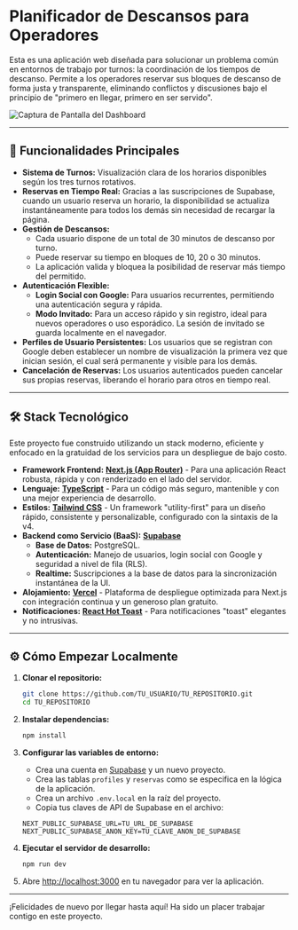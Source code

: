 # Planificador de Descansos para Operadores

Esta es una aplicación web diseñada para solucionar un problema común en entornos de trabajo por turnos: la coordinación de los tiempos de descanso. Permite a los operadores reservar sus bloques de descanso de forma justa y transparente, eliminando conflictos y discusiones bajo el principio de "primero en llegar, primero en ser servido".

![Captura de Pantalla del Dashboard](URL_DE_TU_CAPTURA_DE_PANTALLA_AQUI)  <!-- Sube una captura a GitHub y pega el link aquí -->

---

## 🚀 Funcionalidades Principales

*   **Sistema de Turnos:** Visualización clara de los horarios disponibles según los tres turnos rotativos.
*   **Reservas en Tiempo Real:** Gracias a las suscripciones de Supabase, cuando un usuario reserva un horario, la disponibilidad se actualiza instantáneamente para todos los demás sin necesidad de recargar la página.
*   **Gestión de Descansos:**
    *   Cada usuario dispone de un total de 30 minutos de descanso por turno.
    *   Puede reservar su tiempo en bloques de 10, 20 o 30 minutos.
    *   La aplicación valida y bloquea la posibilidad de reservar más tiempo del permitido.
*   **Autenticación Flexible:**
    *   **Login Social con Google:** Para usuarios recurrentes, permitiendo una autenticación segura y rápida.
    *   **Modo Invitado:** Para un acceso rápido y sin registro, ideal para nuevos operadores o uso esporádico. La sesión de invitado se guarda localmente en el navegador.
*   **Perfiles de Usuario Persistentes:** Los usuarios que se registran con Google deben establecer un nombre de visualización la primera vez que inician sesión, el cual será permanente y visible para los demás.
*   **Cancelación de Reservas:** Los usuarios autenticados pueden cancelar sus propias reservas, liberando el horario para otros en tiempo real.

---

## 🛠️ Stack Tecnológico

Este proyecto fue construido utilizando un stack moderno, eficiente y enfocado en la gratuidad de los servicios para un despliegue de bajo costo.

*   **Framework Frontend:** [**Next.js (App Router)**](https://nextjs.org/) - Para una aplicación React robusta, rápida y con renderizado en el lado del servidor.
*   **Lenguaje:** [**TypeScript**](https://www.typescriptlang.org/) - Para un código más seguro, mantenible y con una mejor experiencia de desarrollo.
*   **Estilos:** [**Tailwind CSS**](https://tailwindcss.com/) - Un framework "utility-first" para un diseño rápido, consistente y personalizable, configurado con la sintaxis de la v4.
*   **Backend como Servicio (BaaS):** [**Supabase**](https://supabase.io/)
    *   **Base de Datos:** PostgreSQL.
    *   **Autenticación:** Manejo de usuarios, login social con Google y seguridad a nivel de fila (RLS).
    *   **Realtime:** Suscripciones a la base de datos para la sincronización instantánea de la UI.
*   **Alojamiento:** [**Vercel**](https://vercel.com/) - Plataforma de despliegue optimizada para Next.js con integración continua y un generoso plan gratuito.
*   **Notificaciones:** [**React Hot Toast**](https://react-hot-toast.com/) - Para notificaciones "toast" elegantes y no intrusivas.

---

## ⚙️ Cómo Empezar Localmente

1.  **Clonar el repositorio:**
    ```bash
    git clone https://github.com/TU_USUARIO/TU_REPOSITORIO.git
    cd TU_REPOSITORIO
    ```

2.  **Instalar dependencias:**
    ```bash
    npm install
    ```

3.  **Configurar las variables de entorno:**
    *   Crea una cuenta en [Supabase](https://supabase.io/) y un nuevo proyecto.
    *   Crea las tablas `profiles` y `reservas` como se especifica en la lógica de la aplicación.
    *   Crea un archivo `.env.local` en la raíz del proyecto.
    *   Copia tus claves de API de Supabase en el archivo:
      ```env
      NEXT_PUBLIC_SUPABASE_URL=TU_URL_DE_SUPABASE
      NEXT_PUBLIC_SUPABASE_ANON_KEY=TU_CLAVE_ANON_DE_SUPABASE
      ```

4.  **Ejecutar el servidor de desarrollo:**
    ```bash
    npm run dev
    ```

5.  Abre [http://localhost:3000](http://localhost:3000) en tu navegador para ver la aplicación.

---

¡Felicidades de nuevo por llegar hasta aquí! Ha sido un placer trabajar contigo en este proyecto.
